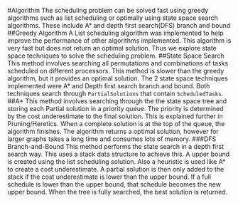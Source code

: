 #Algorithm
The scheduling problem can be solved fast using greedy algorithms such as list scheduling or optimally using state space search algorithms. These include A* and depth first search(DFS) branch and bound
##Greedy Algorithm
A List scheduling algorithm was implemented to help improve the performance of other algorithms implemented.
This algorithm is very fast but does not return an optimal solution. Thus we explore state space techniques to solve the scheduling problem.
##State Space Search
This method involves searching all permutations and combinations of tasks scheduled on different processors.
This method is slower than the greedy algorithm, but it provides an optimal solution. The 2 state space techniques implemented were A* and Depth first search branch and bound.
Both techniques search through `PartialSolutions` that contain `ScheduledTasks`.
##A*
This method involves searching through the the state space tree and storing each Partial solution in a priority queue.
The priority is determined by the cost underestimate to the final solution. This is explained further in Pruning/Heretics.
When a complete solution is at the top of the queue, the algorithm finishes.
The algorithm returns a optimal solution, however for larger graphs takes a long time and consumes lots of memory.
###DFS Branch-and-Bound
This method performs the state search in a depth first search way. This uses a stack data structure to achieve this.
A upper bound is created using the list scheduling solution. Also a heuristic is used like A* to create a cost underestimate.
A partial solution is then only added to the stack if the cost underestimate is lower than the upper bound. If a full schedule is lower than the upper bound, that schedule becomes the new upper bound.
When the tree is fully searched, the best solution is returned.
